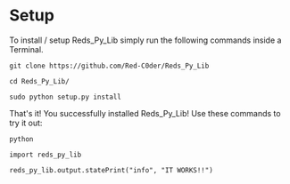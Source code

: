 # Setup

To install / setup Reds_Py_Lib simply run the following commands inside a Terminal.

`git clone https://github.com/Red-C0der/Reds_Py_Lib`

`cd Reds_Py_Lib/`

`sudo python setup.py install`



That's it! You successfully installed Reds_Py_Lib! Use these commands to try it out:


`python`

`import reds_py_lib`

`reds_py_lib.output.statePrint("info", "IT WORKS!!")`